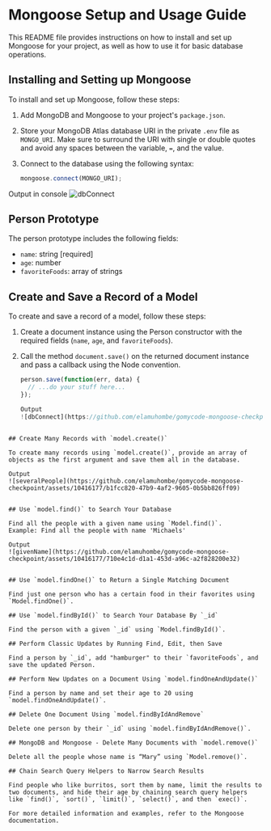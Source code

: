 # Mongoose Setup and Usage Guide

This README file provides instructions on how to install and set up Mongoose for your project, as well as how to use it for basic database operations.

## Installing and Setting up Mongoose

To install and set up Mongoose, follow these steps:

1. Add MongoDB and Mongoose to your project's `package.json`.
2. Store your MongoDB Atlas database URI in the private `.env` file as `MONGO_URI`. Make sure to surround the URI with single or double quotes and avoid any spaces between the variable, `=`, and the value.
3. Connect to the database using the following syntax:

   ```javascript
   mongoose.connect(MONGO_URI);
   ```
Output in console
![dbConnect](https://github.com/elamuhombe/gomycode-mongoose-checkpoint/assets/10416177/955d7287-88d0-4236-978b-de1c5ede0753)

## Person Prototype

The person prototype includes the following fields:

- `name`: string [required]
- `age`: number
- `favoriteFoods`: array of strings


## Create and Save a Record of a Model

To create and save a record of a model, follow these steps:

1. Create a document instance using the Person constructor with the required fields (`name`, `age`, and `favoriteFoods`).
2. Call the method `document.save()` on the returned document instance and pass a callback using the Node convention.

   ```javascript
   person.save(function(err, data) {
     // ...do your stuff here...
   });

   Output
   ![dbConnect](https://github.com/elamuhombe/gomycode-mongoose-checkpoint/assets/10416177/1c69ccc5-74dc-4b6d-bccd-85db1f2fe56e)

 ```

## Create Many Records with `model.create()`

To create many records using `model.create()`, provide an array of objects as the first argument and save them all in the database.

Output
![severalPeople](https://github.com/elamuhombe/gomycode-mongoose-checkpoint/assets/10416177/b1fcc820-47b9-4af2-9605-0b5bb826ff09)


## Use `model.find()` to Search Your Database

Find all the people with a given name using `Model.find()`.
Example: Find all the people with name 'Michaels'

Output
![givenName](https://github.com/elamuhombe/gomycode-mongoose-checkpoint/assets/10416177/710e4c1d-d1a1-453d-a96c-a2f828200e32)


## Use `model.findOne()` to Return a Single Matching Document

Find just one person who has a certain food in their favorites using `Model.findOne()`.

## Use `model.findById()` to Search Your Database By `_id`

Find the person with a given `_id` using `Model.findById()`.

## Perform Classic Updates by Running Find, Edit, then Save

Find a person by `_id`, add "hamburger" to their `favoriteFoods`, and save the updated Person.

## Perform New Updates on a Document Using `model.findOneAndUpdate()`

Find a person by name and set their age to 20 using `model.findOneAndUpdate()`.

## Delete One Document Using `model.findByIdAndRemove`

Delete one person by their `_id` using `model.findByIdAndRemove()`.

## MongoDB and Mongoose - Delete Many Documents with `model.remove()`

Delete all the people whose name is “Mary” using `Model.remove()`.

## Chain Search Query Helpers to Narrow Search Results

Find people who like burritos, sort them by name, limit the results to two documents, and hide their age by chaining search query helpers like `find()`, `sort()`, `limit()`, `select()`, and then `exec()`.

For more detailed information and examples, refer to the Mongoose documentation.
